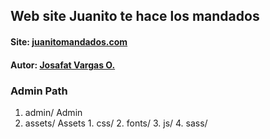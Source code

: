## Web site Juanito te hace los mandados 
#### Site: [juanitomandados.com](http://juanitomandados.com)
#### Autor: [Josafat Vargas O.](http://josdeveloper.com)

### Admin Path

1. admin/ Admin
  1. assets/ Assets
    1. css/
    2. fonts/
    3. js/
    4. sass/


